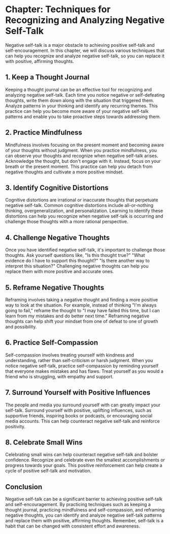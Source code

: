 Chapter: Techniques for Recognizing and Analyzing Negative Self-Talk
====================================================================

Negative self-talk is a major obstacle to achieving positive self-talk and self-encouragement. In this chapter, we will discuss various techniques that can help you recognize and analyze negative self-talk, so you can replace it with positive, affirming thoughts.

**1. Keep a Thought Journal**
-----------------------------

Keeping a thought journal can be an effective tool for recognizing and analyzing negative self-talk. Each time you notice negative or self-defeating thoughts, write them down along with the situation that triggered them. Analyze patterns in your thinking and identify any recurring themes. This practice can help you become more aware of your negative self-talk patterns and enable you to take proactive steps towards addressing them.

**2. Practice Mindfulness**
---------------------------

Mindfulness involves focusing on the present moment and becoming aware of your thoughts without judgment. When you practice mindfulness, you can observe your thoughts and recognize when negative self-talk arises. Acknowledge the thought, but don't engage with it. Instead, focus on your breath or the present moment. This practice can help you detach from negative thoughts and cultivate a more positive mindset.

**3. Identify Cognitive Distortions**
-------------------------------------

Cognitive distortions are irrational or inaccurate thoughts that perpetuate negative self-talk. Common cognitive distortions include all-or-nothing thinking, overgeneralization, and personalization. Learning to identify these distortions can help you recognize when negative self-talk is occurring and challenge those thoughts with a more rational perspective.

**4. Challenge Negative Thoughts**
----------------------------------

Once you have identified negative self-talk, it's important to challenge those thoughts. Ask yourself questions like, "Is this thought true?" "What evidence do I have to support this thought?" "Is there another way to interpret this situation?" Challenging negative thoughts can help you replace them with more positive and accurate ones.

**5. Reframe Negative Thoughts**
--------------------------------

Reframing involves taking a negative thought and finding a more positive way to look at the situation. For example, instead of thinking "I'm always going to fail," reframe the thought to "I may have failed this time, but I can learn from my mistakes and do better next time." Reframing negative thoughts can help shift your mindset from one of defeat to one of growth and possibility.

**6. Practice Self-Compassion**
-------------------------------

Self-compassion involves treating yourself with kindness and understanding, rather than self-criticism or harsh judgment. When you notice negative self-talk, practice self-compassion by reminding yourself that everyone makes mistakes and has flaws. Treat yourself as you would a friend who is struggling, with empathy and support.

**7. Surround Yourself with Positive Influences**
-------------------------------------------------

The people and media you surround yourself with can greatly impact your self-talk. Surround yourself with positive, uplifting influences, such as supportive friends, inspiring books or podcasts, or encouraging social media accounts. This can help counteract negative self-talk and reinforce positivity.

**8. Celebrate Small Wins**
---------------------------

Celebrating small wins can help counteract negative self-talk and bolster confidence. Recognize and celebrate even the smallest accomplishments or progress towards your goals. This positive reinforcement can help create a cycle of positive self-talk and motivation.

**Conclusion**
--------------

Negative self-talk can be a significant barrier to achieving positive self-talk and self-encouragement. By practicing techniques such as keeping a thought journal, practicing mindfulness and self-compassion, and reframing negative thoughts, you can identify and analyze negative self-talk patterns and replace them with positive, affirming thoughts. Remember, self-talk is a habit that can be changed with consistent effort and awareness.
